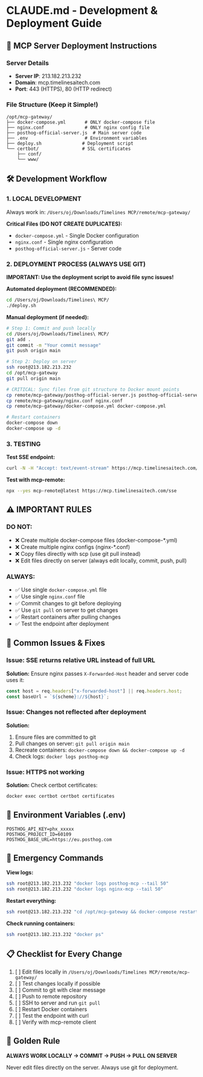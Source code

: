 # CLAUDE.md - Development & Deployment Guide

## 🚀 MCP Server Deployment Instructions

### Server Details
- **Server IP**: 213.182.213.232
- **Domain**: mcp.timelinesaitech.com
- **Port**: 443 (HTTPS), 80 (HTTP redirect)

### File Structure (Keep it Simple!)
```
/opt/mcp-gateway/
├── docker-compose.yml       # ONLY docker-compose file
├── nginx.conf               # ONLY nginx config file
├── posthog-official-server.js  # Main server code
├── .env                     # Environment variables
├── deploy.sh               # Deployment script
└── certbot/                # SSL certificates
    ├── conf/
    └── www/
```

## 🛠️ Development Workflow

### 1. LOCAL DEVELOPMENT
Always work in: `/Users/oj/Downloads/Timelines MCP/remote/mcp-gateway/`

**Critical Files (DO NOT CREATE DUPLICATES):**
- `docker-compose.yml` - Single Docker configuration
- `nginx.conf` - Single nginx configuration
- `posthog-official-server.js` - Server code

### 2. DEPLOYMENT PROCESS (ALWAYS USE GIT)

**IMPORTANT: Use the deployment script to avoid file sync issues!**

**Automated deployment (RECOMMENDED):**
```bash
cd /Users/oj/Downloads/Timelines\ MCP/
./deploy.sh
```

**Manual deployment (if needed):**
```bash
# Step 1: Commit and push locally
cd /Users/oj/Downloads/Timelines\ MCP/
git add .
git commit -m "Your commit message"
git push origin main

# Step 2: Deploy on server
ssh root@213.182.213.232
cd /opt/mcp-gateway
git pull origin main

# CRITICAL: Sync files from git structure to Docker mount points
cp remote/mcp-gateway/posthog-official-server.js posthog-official-server.js
cp remote/mcp-gateway/nginx.conf nginx.conf
cp remote/mcp-gateway/docker-compose.yml docker-compose.yml

# Restart containers
docker-compose down
docker-compose up -d
```

### 3. TESTING

**Test SSE endpoint:**
```bash
curl -N -H "Accept: text/event-stream" https://mcp.timelinesaitech.com/sse
```

**Test with mcp-remote:**
```bash
npx --yes mcp-remote@latest https://mcp.timelinesaitech.com/sse
```

## ⚠️ IMPORTANT RULES

### DO NOT:
- ❌ Create multiple docker-compose files (docker-compose-*.yml)
- ❌ Create multiple nginx configs (nginx-*.conf)
- ❌ Copy files directly with scp (use git pull instead)
- ❌ Edit files directly on server (always edit locally, commit, push, pull)

### ALWAYS:
- ✅ Use single `docker-compose.yml` file
- ✅ Use single `nginx.conf` file
- ✅ Commit changes to git before deploying
- ✅ Use `git pull` on server to get changes
- ✅ Restart containers after pulling changes
- ✅ Test the endpoint after deployment

## 🔧 Common Issues & Fixes

### Issue: SSE returns relative URL instead of full URL
**Solution:** Ensure nginx passes `X-Forwarded-Host` header and server code uses it:
```javascript
const host = req.headers["x-forwarded-host"] || req.headers.host;
const baseUrl = `${scheme}://${host}`;
```

### Issue: Changes not reflected after deployment
**Solution:** 
1. Ensure files are committed to git
2. Pull changes on server: `git pull origin main`
3. Recreate containers: `docker-compose down && docker-compose up -d`
4. Check logs: `docker logs posthog-mcp`

### Issue: HTTPS not working
**Solution:** Check certbot certificates:
```bash
docker exec certbot certbot certificates
```

## 📝 Environment Variables (.env)
```
POSTHOG_API_KEY=phx_xxxxx
POSTHOG_PROJECT_ID=60109
POSTHOG_BASE_URL=https://eu.posthog.com
```

## 🚨 Emergency Commands

**View logs:**
```bash
ssh root@213.182.213.232 "docker logs posthog-mcp --tail 50"
ssh root@213.182.213.232 "docker logs nginx-mcp --tail 50"
```

**Restart everything:**
```bash
ssh root@213.182.213.232 "cd /opt/mcp-gateway && docker-compose restart"
```

**Check running containers:**
```bash
ssh root@213.182.213.232 "docker ps"
```

## 📋 Checklist for Every Change

1. [ ] Edit files locally in `/Users/oj/Downloads/Timelines MCP/remote/mcp-gateway/`
2. [ ] Test changes locally if possible
3. [ ] Commit to git with clear message
4. [ ] Push to remote repository
5. [ ] SSH to server and run `git pull`
6. [ ] Restart Docker containers
7. [ ] Test the endpoint with curl
8. [ ] Verify with mcp-remote client

## 🎯 Golden Rule
**ALWAYS WORK LOCALLY → COMMIT → PUSH → PULL ON SERVER**

Never edit files directly on the server. Always use git for deployment.